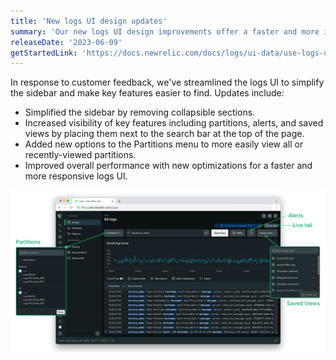 ```yaml
---
title: 'New logs UI design updates'
summary: 'Our new logs UI design improvements offer a faster and more intuitive user experience'
releaseDate: '2023-06-09'
getStartedLink: 'https://docs.newrelic.com/docs/logs/ui-data/use-logs-ui/'
---
```


In response to customer feedback, we've streamlined the logs UI to simplify the sidebar and make key features easier to find. Updates include:

* Simplified the sidebar by removing collapsible sections.
* Increased visibility of key features including partitions, alerts, and saved views by placing them next to the search bar at the top of the page.
* Added new options to the Partitions menu to more easily view all or recently-viewed partitions.
* Improved overall performance with new optimizations for a faster and more responsive logs UI.

![Logs UI Design Updates](./images/whats-new-logs-ui.png "A screenshot that shows changes to the Logs UI")

